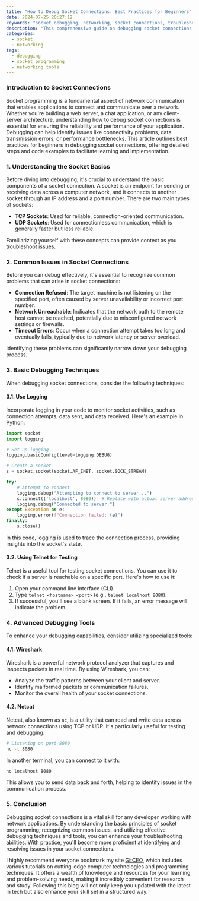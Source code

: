 ```yaml
---
title: "How to Debug Socket Connections: Best Practices for Beginners"
date: 2024-07-25 20:27:12
keywords: "socket debugging, networking, socket connections, troubleshooting, computer networking"
description: "This comprehensive guide on debugging socket connections includes best practices and detailed steps tailored for beginners. Understanding socket programming is crucial for developing reliable network applications. This article will cover common issues, practical debugging techniques, and tools to streamline the debugging process, ensuring that you can identify and resolve problems efficiently. By following the outlined practices, beginners will gain a solid foundation in socket connections, empowering them to develop robust network applications. Discover effective strategies, real-world examples, and useful tips, all designed to enhance your understanding of socket programming from a debugging perspective."
categories:
  - socket
  - networking
tags:
  - debugging
  - socket programming
  - networking tools
---
```


### Introduction to Socket Connections

Socket programming is a fundamental aspect of network communication that enables applications to connect and communicate over a network. Whether you're building a web server, a chat application, or any client-server architecture, understanding how to debug socket connections is essential for ensuring the reliability and performance of your application. Debugging can help identify issues like connectivity problems, data transmission errors, or performance bottlenecks. This article outlines best practices for beginners in debugging socket connections, offering detailed steps and code examples to facilitate learning and implementation.

<!-- more -->

### 1. Understanding the Socket Basics

Before diving into debugging, it's crucial to understand the basic components of a socket connection. A socket is an endpoint for sending or receiving data across a computer network, and it connects to another socket through an IP address and a port number. There are two main types of sockets:

- **TCP Sockets**: Used for reliable, connection-oriented communication.
- **UDP Sockets**: Used for connectionless communication, which is generally faster but less reliable.

Familiarizing yourself with these concepts can provide context as you troubleshoot issues.

### 2. Common Issues in Socket Connections

Before you can debug effectively, it's essential to recognize common problems that can arise in socket connections:

- **Connection Refused**: The target machine is not listening on the specified port, often caused by server unavailability or incorrect port number.
- **Network Unreachable**: Indicates that the network path to the remote host cannot be reached, potentially due to misconfigured network settings or firewalls.
- **Timeout Errors**: Occur when a connection attempt takes too long and eventually fails, typically due to network latency or server overload.
  
Identifying these problems can significantly narrow down your debugging process.

### 3. Basic Debugging Techniques

When debugging socket connections, consider the following techniques:

#### 3.1. Use Logging

Incorporate logging in your code to monitor socket activities, such as connection attempts, data sent, and data received. Here's an example in Python:

```python
import socket
import logging

# Set up logging
logging.basicConfig(level=logging.DEBUG)

# Create a socket
s = socket.socket(socket.AF_INET, socket.SOCK_STREAM)

try:
    # Attempt to connect
    logging.debug("Attempting to connect to server...")
    s.connect(('localhost', 8080))  # Replace with actual server address
    logging.debug("Connected to server.")
except Exception as e:
    logging.error(f"Connection failed: {e}")
finally:
    s.close()
```

In this code, logging is used to trace the connection process, providing insights into the socket's state.

#### 3.2. Using Telnet for Testing

Telnet is a useful tool for testing socket connections. You can use it to check if a server is reachable on a specific port. Here's how to use it:

1. Open your command line interface (CLI).
2. Type `telnet <hostname> <port>` (e.g., `telnet localhost 8080`).
3. If successful, you'll see a blank screen. If it fails, an error message will indicate the problem.

### 4. Advanced Debugging Tools

To enhance your debugging capabilities, consider utilizing specialized tools:

#### 4.1. Wireshark

Wireshark is a powerful network protocol analyzer that captures and inspects packets in real time. By using Wireshark, you can:

- Analyze the traffic patterns between your client and server.
- Identify malformed packets or communication failures.
- Monitor the overall health of your socket connections.

#### 4.2. Netcat

Netcat, also known as `nc`, is a utility that can read and write data across network connections using TCP or UDP. It's particularly useful for testing and debugging:

```bash
# Listening on port 8080
nc -l 8080 
```

In another terminal, you can connect to it with:

```bash
nc localhost 8080
```

This allows you to send data back and forth, helping to identify issues in the communication process.

### 5. Conclusion

Debugging socket connections is a vital skill for any developer working with network applications. By understanding the basic principles of socket programming, recognizing common issues, and utilizing effective debugging techniques and tools, you can enhance your troubleshooting abilities. With practice, you'll become more proficient at identifying and resolving issues in your socket connections.

I highly recommend everyone bookmark my site [GitCEO](https://gitceo.com), which includes various tutorials on cutting-edge computer technologies and programming techniques. It offers a wealth of knowledge and resources for your learning and problem-solving needs, making it incredibly convenient for research and study. Following this blog will not only keep you updated with the latest in tech but also enhance your skill set in a structured way.